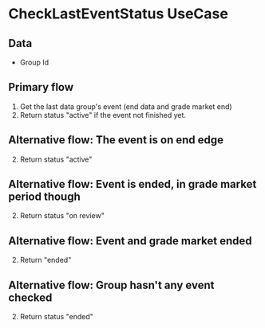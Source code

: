 # CheckLastEventStatus UseCase

## Data
* Group Id

## Primary flow
1. Get the last data group's event (end data and grade market end)
2. Return status "active" if the event not finished yet.

## Alternative flow: The event is on end edge
2. Return status "active"

## Alternative flow: Event is ended, in grade market period though
2. Return status "on review"

## Alternative flow: Event and grade market ended
2. Return "ended"

## Alternative flow: Group hasn't any event checked
2. Return status "ended"